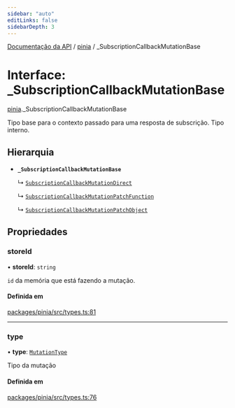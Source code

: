 ```yaml
---
sidebar: "auto"
editLinks: false
sidebarDepth: 3
---
```


[Documentação da API](../index.md) / [pinia](../modules/pinia.md) / \_SubscriptionCallbackMutationBase

# Interface: \_SubscriptionCallbackMutationBase

[pinia](../modules/pinia.md)._SubscriptionCallbackMutationBase

Tipo base para o contexto passado para uma resposta de subscrição. Tipo interno.

## Hierarquia

- **`_SubscriptionCallbackMutationBase`**

  ↳ [`SubscriptionCallbackMutationDirect`](pinia.SubscriptionCallbackMutationDirect.md)

  ↳ [`SubscriptionCallbackMutationPatchFunction`](pinia.SubscriptionCallbackMutationPatchFunction.md)

  ↳ [`SubscriptionCallbackMutationPatchObject`](pinia.SubscriptionCallbackMutationPatchObject.md)

## Propriedades

### storeId

• **storeId**: `string`

`id` da memória que está fazendo a mutação.

#### Definida em

[packages/pinia/src/types.ts:81](https://github.com/vuejs/pinia/blob/2b998ee/packages/pinia/src/types.ts#L81)

___

### type

• **type**: [`MutationType`](../enums/pinia.MutationType.md)

Tipo da mutação

#### Definida em

[packages/pinia/src/types.ts:76](https://github.com/vuejs/pinia/blob/2b998ee/packages/pinia/src/types.ts#L76)

